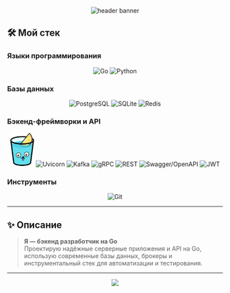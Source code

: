 <!-- Верхний фиолетовый баннер для GitHub профиля -->
<p align="center">
  <img src="https://capsule-render.vercel.app/api?type=waving&color=0:8e2de2,100:a4508b&height=180&section=header&text=Go%20Backend%20Developer&fontSize=38&desc=Stylish%20&%20Minimal&fontColor=ffffff" alt="header banner"/>
</p>

## 🛠️ Мой стек 

### Языки программирования
<p align="center">
  <img src="https://cdn.simpleicons.org/go/00ADD8?viewbox=auto" width="56" alt="Go"/>
  <img src="https://cdn.simpleicons.org/python/3776AB?viewbox=auto" width="56" alt="Python"/>
</p>

### Базы данных
<p align="center">
  <img src="https://cdn.simpleicons.org/postgresql/336791?viewbox=auto" width="56" alt="PostgreSQL"/>
  <img src="https://logo.svgcdn.com/l/sqlite.svg" width="56" alt="SQLite"/>
  <img src="https://cdn.simpleicons.org/redis/DC382D?viewbox=auto" width="56" alt="Redis"/>
</p>

### Бэкенд-фреймворки и API
<p align="center">
  <!-- Gin -->
  <img src="https://raw.githubusercontent.com/gin-gonic/logo/master/color.png" width="56" alt="Gin"/>
  <!-- Uvicorn -->
  <img src="https://raw.githubusercontent.com/encode/uvicorn/master/docs/uvicorn.ico" width="56" alt="Uvicorn"/>
  <!-- FastAPI — иконка не нужна, не была запрошена -->
  <!-- Kafka (material) -->
  <img src="https://cdn.simpleicons.org/apachekafka/231F20?viewbox=auto" width="56" alt="Kafka"/>
  <!-- gRPC -->
  <img src="https://cdn.simpleicons.org/grpc/00C8EB?viewbox=auto" width="56" alt="gRPC"/>
  <!-- REST API (используем универсальную) -->
  <img src="https://img.icons8.com/ios-filled/100/4F8EF7/api-settings.png" width="56" alt="REST"/>
  <!-- Swagger/OpenAPI -->
  <img src="https://cdn.simpleicons.org/swagger/85EA2D?viewbox=auto" width="56" alt="Swagger/OpenAPI"/>
  <!-- JWT -->
  <img src="https://img.icons8.com/color/96/json-web-token.png" width="56" alt="JWT"/>
</p>

### Инструменты 
<p align="center">
  <img src="https://cdn.simpleicons.org/git/F05032?viewbox=auto" width="56" alt="Git"/>
</p>

---

## ✨ Описание

> **Я — бэкенд разработчик на Go**  
> Проектирую надёжные серверные приложения и API на Go, использую современные базы данных, брокеры и инструментальный стек для автоматизации и тестирования.

---

<p align="center">
  <img src="https://capsule-render.vercel.app/api?type=waving&color=0:a4508b,100:8e2de2&height=100&section=footer"/>
</p>

